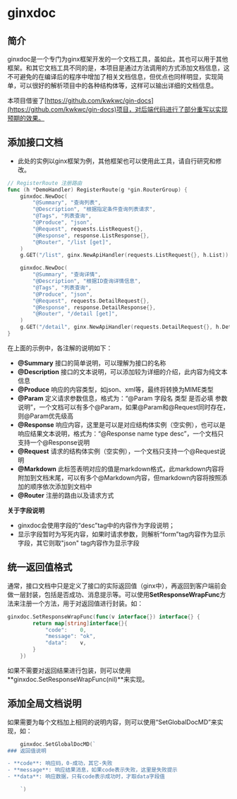 # ginxdoc

## 简介

ginxdoc是一个专门为ginx框架开发的一个文档工具，虽如此，其也可以用于其他框架。和其它文档工具不同的是，本项目是通过方法调用的方式添加文档信息，这不可避免的在编译后的程序中增加了相关文档信息，但优点也同样明显，实现简单，可以很好的解析项目中的各种结构体等，这样可以输出详细的文档信息。

本项目借鉴了[https://github.com/kwkwc/gin-docs](https://github.com/kwkwc/gin-docs)项目，对后端代码进行了部分重写以实现预期的效果。

## 添加接口文档

* 此处的实例以ginx框架为例，其他框架也可以使用此工具，请自行研究和修改。

```go
// RegisterRoute 注册路由
func (h *DemoHandler) RegisterRoute(g *gin.RouterGroup) {
	ginxdoc.NewDoc(
		"@Summary", "查询列表",
		"@Description", "根据指定条件查询列表请求",
		"@Tags", "列表查询",
		"@Produce", "json",
		"@Request", requests.ListRequest{},
		"@Response", response.ListResponse{},
		"@Router", "/list [get]",
	)
	g.GET("/list", ginx.NewApiHandler(requests.ListRequest{}, h.List))

	ginxdoc.NewDoc(
		"@Summary", "查询详情",
		"@Description", "根据ID查询详情信息",
		"@Tags", "列表查询",
		"@Produce", "json",
		"@Request", requests.DetailRequest{},
		"@Response", response.DetailResponse{},
		"@Router", "/detail [get]",
	)
	g.GET("/detail", ginx.NewApiHandler(requests.DetailRequest{}, h.Detail))
}
```

在上面的示例中，各注解的说明如下：

* **@Summary** 接口的简单说明，可以理解为接口的名称
* **@Description** 接口的文本说明，可以添加较为详细的介绍，此内容为纯文本信息
* **@Produce** 响应的内容类型，如json、xml等，最终将转换为MIME类型
* **@Param** 定义请求参数信息，格式为：“@Param 字段名 类型 是否必填 参数说明”，一个文档可以有多个@Param，如果@Param和@Request同时存在，则@Param优先级高
* **@Response** 响应内容，这里是可以是对应结构体实例（空实例），也可以是响应结果文本说明，格式为：“@Response name type desc”，一个文档只支持一个@Response说明
* **@Request** 请求的结构体实例（空实例），一个文档只支持一个@Request说明
* **@Markdown** 此标签表明对应的值是markdown格式，此markdown内容将附加到文档末尾，可以有多个@Markdown内容，但markdown内容将按照添加的顺序依次添加到文档中
* **@Router** 注册的路由以及请求方式

**关于字段说明**

* ginxdoc会使用字段的“desc”tag中的内容作为字段说明；
* 显示字段暂时为写死内容，如果时请求参数，则解析“form”tag内容作为显示字段，其它则取"json" tag内容作为显示字段

## 统一返回值格式

通常，接口文档中只是定义了接口的实际返回值（ginx中），再返回到客户端前会做一层封装，包括是否成功、消息提示等。可以使用**SetResponseWrapFunc**方法来注册一个方法，用于对返回值进行封装。如：
```go
ginxdoc.SetResponseWrapFunc(func(v interface{}) interface{} {
		return map[string]interface{}{
			"code":    0,
			"message": "ok",
			"data":    v,
		}
	})
```
如果不需要对返回结果进行包装，则可以使用**ginxdoc.SetResponseWrapFunc(nil)**来实现。

## 添加全局文档说明

如果需要为每个文档加上相同的说明内容，则可以使用“SetGlobalDocMD”来实现，如：
```go
	ginxdoc.SetGlobalDocMD(`
### 返回值说明

- **code**: 响应码，0-成功，其它-失败
- **message**: 响应结果消息，如果code表示失败，这里是失败提示
- **data**: 响应数据，只有code表示成功时，才取data字段值

    `)
```
